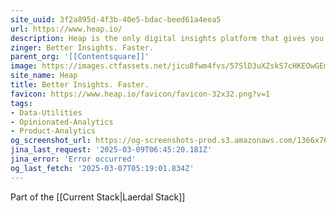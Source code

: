 ```yaml
---
site_uuid: 3f2a895d-4f3b-40e5-bdac-beed61a4eea5
url: https://www.heap.io/
description: Heap is the only digital insights platform that gives you complete understanding of your customers’ digital journeys, so you can quickly improve conversion, retention, and customer delight.
zinger: Better Insights. Faster.
parent_org: '[[Contentsquare]]'
image: https://images.ctfassets.net/jicu8fwm4fvs/57SlD3uXZskS7cHKEOwGEm/793173d449f782f05fad3531ee05a1a5/heap-logo-social-twitter-1200x675__2_.png?w=1200&h=627&fit=fill&q=60&fm=jpg&fl=progressive
site_name: Heap
title: Better Insights. Faster.
favicon: https://www.heap.io/favicon/favicon-32x32.png?v=1
tags:
- Data-Utilities
- Opinionated-Analytics
- Product-Analytics
og_screenshot_url: https://og-screenshots-prod.s3.amazonaws.com/1366x768/80/false/f01df92ad3cb3a4c08bee06f4b68ef53437c72e1d5fce0f536529988a5230752.jpeg
jina_last_request: '2025-03-09T06:45:20.181Z'
jina_error: 'Error occurred'
og_last_fetch: '2025-03-07T05:19:01.834Z'
---
```

Part of the [[Current Stack|Laerdal Stack]]

